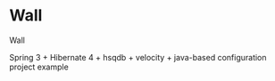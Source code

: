 Wall
====

Wall

Spring 3 + Hibernate 4 + hsqdb + velocity + java-based configuration project example
